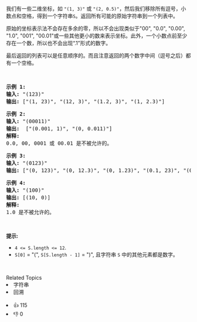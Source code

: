 <p>我们有一些二维坐标，如&nbsp;<code>"(1, 3)"</code>&nbsp;或&nbsp;<code>"(2, 0.5)"</code>，然后我们移除所有逗号，小数点和空格，得到一个字符串<code>S</code>。返回所有可能的原始字符串到一个列表中。</p>

<p>原始的坐标表示法不会存在多余的零，所以不会出现类似于"00", "0.0", "0.00", "1.0", "001", "00.01"或一些其他更小的数来表示坐标。此外，一个小数点前至少存在一个数，所以也不会出现“.1”形式的数字。</p>

<p>最后返回的列表可以是任意顺序的。而且注意返回的两个数字中间（逗号之后）都有一个空格。</p>

<p>&nbsp;</p>

<pre>
<strong>示例 1:</strong>
<strong>输入:</strong> "(123)"
<strong>输出:</strong> ["(1, 23)", "(12, 3)", "(1.2, 3)", "(1, 2.3)"]
</pre>

<pre>
<strong>示例 2:</strong>
<strong>输入:</strong> "(00011)"
<strong>输出:</strong> &nbsp;["(0.001, 1)", "(0, 0.011)"]
<strong>解释:</strong> 
0.0, 00, 0001 或 00.01 是不被允许的。
</pre>

<pre>
<strong>示例 3:</strong>
<strong>输入:</strong> "(0123)"
<strong>输出:</strong> ["(0, 123)", "(0, 12.3)", "(0, 1.23)", "(0.1, 23)", "(0.1, 2.3)", "(0.12, 3)"]
</pre>

<pre>
<strong>示例 4:</strong>
<strong>输入:</strong> "(100)"
<strong>输出:</strong> [(10, 0)]
<strong>解释:</strong> 
1.0 是不被允许的。
</pre>

<p>&nbsp;</p>

<p><strong>提示: </strong></p>

<ul> 
 <li><code>4 &lt;= S.length &lt;= 12</code>.</li> 
 <li><code>S[0]</code> = "(", <code>S[S.length - 1]</code> = ")", 且字符串&nbsp;<code>S</code>&nbsp;中的其他元素都是数字。</li> 
</ul>

<p>&nbsp;</p>

<div><div>Related Topics</div><div><li>字符串</li><li>回溯</li></div></div><br><div><li>👍 115</li><li>👎 0</li></div>